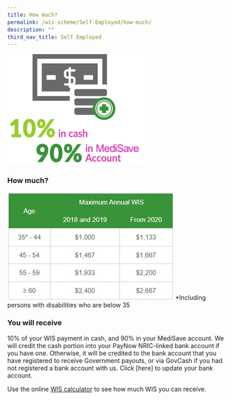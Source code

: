 ```yaml
---
title: How much?
permalink: /wis-scheme/Self-Employed/how-much/
description: ""
third_nav_title: Self Employed
---
```

![](/images/WIS10.png)


### How much?

![](/images/WIS20.jpeg)
*Including persons with disabilities who are below 35

### You will receive
10% of your WIS payment in cash, and 90% in your MediSave account. We will credit the cash portion into your PayNow NRIC-linked bank account if you have one. Otherwise, it will be credited to the bank account that you have registered to receive Government payouts, or via GovCash if you had not registered a bank account with us. Click [here] to update your bank account.

Use the online [WIS calculator](/wis-calculator-for-self-employed/) to see how much WIS you can receive.